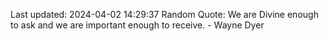 Last updated: 2024-04-02 14:29:37
Random Quote: We are Divine enough to ask and we are important enough to receive. - Wayne Dyer